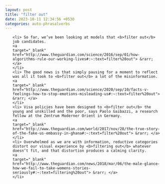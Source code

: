 ```yaml
---
layout: post
title: "filter out"
date: 2023-10-11 12:34:56 +0530
categories: auto-phrasalverbs
---
```

<ol>

    <li> So far, we’ve been looking at models that <b>filter out</b> job candidates.
    <a 
    target="_blank" 
    href="http://www.theguardian.com/science/2016/sep/01/how-algorithms-rule-our-working-lives#:~:text=filter%20out"> &rarr; </a>
    </li>
    <li> The good news is that simply pausing for a moment to reflect was all it took to <b>filter out</b> a lot of the misinformation.
    <a 
    target="_blank" 
    href="http://www.theguardian.com/science/2020/sep/10/facts-v-feelings-how-to-stop-emotions-misleading-us#:~:text=filter%20out"> &rarr; </a>
    </li>
    <li> Visa policies have been designed to <b>filter out</b> the young and unskilled and the poor, says Paolo Gaibazzi, a research fellow at the Zentrum Moderner Orient in Germany.
    <a 
    target="_blank" 
    href="http://www.theguardian.com/world/2017/nov/28/the-true-story-of-the-fake-us-embassy-in-ghana#:~:text=filter%20out"> &rarr; </a>
    </li>
    <li> Overwhelmed as we are with information, reductive categories distort our visual experience by <b>filtering out</b> whatever doesn’t fit, and that distortion produces a calming clarity.
    <a 
    target="_blank" 
    href="http://www.theguardian.com/news/2018/mar/06/the-male-glance-how-we-fail-to-take-womens-stories-seriously#:~:text=filtering%20out"> &rarr; </a>
    </li>